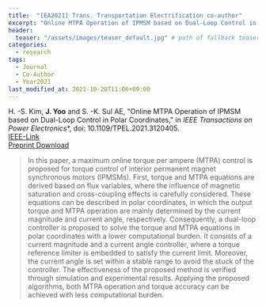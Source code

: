 ```yaml
---
title:  "[EA2021] Trans. Transportation Electrification co-author"
excerpt: "Online MTPA Operation of IPMSM based on Dual-Loop Control in Polar Coordinates."
header:
  teaser: "/assets/images/teaser_default.jpg" # path of fallback teaser image, e.g. "/assets/images/500x300.png"
categories:
  - research
tags:
  - Journal
  - Co-Author
  - Year2021
last_modified_at: 2021-10-20T11:06+09:00
---
```


H. -S. Kim, **J. Yoo** and S. -K. Sul AE, "Online MTPA Operation of IPMSM based on Dual-Loop Control in Polar Coordinates," in *IEEE Transactions on Power Electronics**, doi: 10.1109/TPEL.2021.3120405.  
[IEEE-Link](https://ieeexplore.ieee.org/document/9576563)  
[Preprint Download](/assets/papers/TTE2021_AcceptedVersion.pdf)  
  
  
>In this paper, a maximum online torque per ampere (MTPA) control is proposed for torque control of interior permanent magnet synchronous motors (IPMSMs). First, torque and MTPA equations are derived based on flux variables, where the influence of magnetic saturation and cross-coupling effects is carefully considered. These equations can be described in polar coordinates, in which the output torque and MTPA operation are mainly determined by the current magnitude and current angle, respectively. Consequently, a dual-loop controller is proposed to solve the torque and MTPA equations in polar coordinates with a lower computational burden. It consists of a current magnitude and a current angle controller, where a torque reference limiter is embedded to satisfy the current limit. Moreover, the current angle is set within a stable range to avoid the stuck of the controller. The effectiveness of the proposed method is verified through simulation and experimental results. Applying the proposed algorithms, both MTPA operation and torque accuracy can be achieved with less computational burden.
